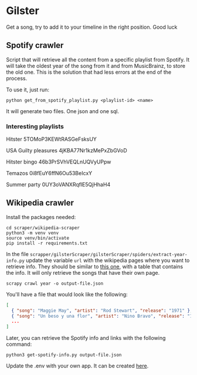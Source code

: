 # Gilster

Get a song, try to add it to your timeline in the right position. Good luck

## Spotify crawler

Script that will retrieve all the content from a specific playlist from Spotify. It will take the oldest year of the song from it and from MusicBrainz, to store the old one. This is the solution that had less errors at the end of the process.

To use it, just run:

```console
python get_from_spotify_playlist.py <playlist-id> <name>
```

It will generate two files. One json and one sql.

### Interesting playlists

Hitster
5TOMoP3KEWtRASGeFsksUY

USA Guilty pleasures
4jKBA77Nr1kzMePxZbGVoD

Hitster bingo
46b3PrSVhVEQLnUQVyUPpw

Temazos
0i8fEuY6ffN6Ou53BeIcxY

Summer party
0UY3oVANXRqflE5QjHhaH4

## Wikipedia crawler

Install the packages needed:

```console
cd scraper/wikipedia-scraper
python3 -m venv venv
source venv/bin/activate
pip install -r requirements.txt
```

In the file `scrapper/gilsterScraper/gilsterScraper/spiders/extract-year-info.py` update the variable `url` with the wikipedia pages where you want to retrieve info. They should be similar to [this one](<https://es.wikipedia.org/wiki/Anexo:Sencillos_n%C3%BAmero_uno_de_Hot_100_de_1992_(EE._UU.)>), with a table that contains the info. It will only retrieve the songs that have their own page.

```console
scrapy crawl year -o output-file.json
```

You'll have a file that would look like the following:

```json
[
  { "song": "Maggie May", "artist": "Rod Stewart", "release": "1971" },
  { "song": "Un beso y una flor", "artist": "Nino Bravo", "release": "1972" },
  ...
]
```

Later, you can retrieve the Spotify info and links with the following command:

```console
python3 get-spotify-info.py output-file.json
```

Update the .env with your own app. It can be created [here](https://developer.spotify.com/dashboard).
